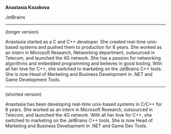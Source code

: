 __Anastasia Kazakova__

JetBrains

--------
(longer version)

Anastasia started as a C and C++ developer. She created real-time unix-based systems and pushed them to production for 8 years. She worked as an intern in Microsoft Research, Networking department, outsourced in Telecom, and launched the 4G network. She has a passion for networking algorithms and embedded programming and believes in good tooling. With all her love for C++, she switched to marketing on the JetBrains C++ tools. She is now Head of Marketing and Business Development in .NET and Game Development Tools. 

--------
(shorted version)

Anastasia has been developing real-time unix-based systems in C/C++ for 8 years. She worked as an intern in Microsoft Research, outsourced in Telecom, and launched the 4G network. With all her love for C++, she switched to marketing on the JetBrains C++ tools. She is now Head of Marketing and Business Development in .NET and Game Dev Tools.
